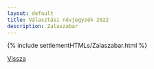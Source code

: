```yaml
---
layout: default
title: Választási névjegyzék 2022
description: Zalaszabar
---
```


{% include settlementHTMLs/Zalaszabar.html %}

[Vissza](../)